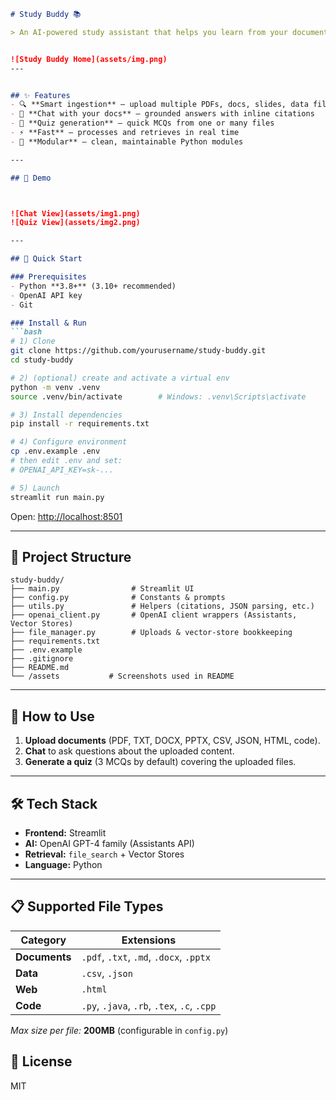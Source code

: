 ```markdown
# Study Buddy 📚

> An AI-powered study assistant that helps you learn from your documents via interactive chat and auto-generated quizzes — with inline citations.


![Study Buddy Home](assets/img.png)
---


## ✨ Features
- 🔍 **Smart ingestion** — upload multiple PDFs, docs, slides, data files
- 💬 **Chat with your docs** — grounded answers with inline citations
- 🧠 **Quiz generation** — quick MCQs from one or many files
- ⚡ **Fast** — processes and retrieves in real time
- 🧱 **Modular** — clean, maintainable Python modules

---

## 🎥 Demo



![Chat View](assets/img1.png)
![Quiz View](assets/img2.png)

---

## 🚀 Quick Start

### Prerequisites
- Python **3.8+** (3.10+ recommended)
- OpenAI API key
- Git

### Install & Run
```bash
# 1) Clone
git clone https://github.com/yourusername/study-buddy.git
cd study-buddy

# 2) (optional) create and activate a virtual env
python -m venv .venv
source .venv/bin/activate        # Windows: .venv\Scripts\activate

# 3) Install dependencies
pip install -r requirements.txt

# 4) Configure environment
cp .env.example .env
# then edit .env and set:
# OPENAI_API_KEY=sk-...

# 5) Launch
streamlit run main.py
````

Open: [http://localhost:8501](http://localhost:8501)

---

## 📁 Project Structure

```
study-buddy/
├── main.py                # Streamlit UI
├── config.py              # Constants & prompts
├── utils.py               # Helpers (citations, JSON parsing, etc.)
├── openai_client.py       # OpenAI client wrappers (Assistants, Vector Stores)
├── file_manager.py        # Uploads & vector-store bookkeeping
├── requirements.txt
├── .env.example
├── .gitignore
├── README.md
└── /assets           # Screenshots used in README
```

---

## 🎯 How to Use

1. **Upload documents** (PDF, TXT, DOCX, PPTX, CSV, JSON, HTML, code).
2. **Chat** to ask questions about the uploaded content.
3. **Generate a quiz** (3 MCQs by default) covering the uploaded files.


---

## 🛠️ Tech Stack

* **Frontend:** Streamlit
* **AI:** OpenAI GPT-4 family (Assistants API)
* **Retrieval:** `file_search` + Vector Stores
* **Language:** Python

---

## 📋 Supported File Types

| Category      | Extensions                                  |
| ------------- | ------------------------------------------- |
| **Documents** | `.pdf`, `.txt`, `.md`, `.docx`, `.pptx`     |
| **Data**      | `.csv`, `.json`                             |
| **Web**       | `.html`                                     |
| **Code**      | `.py`, `.java`, `.rb`, `.tex`, `.c`, `.cpp` |

*Max size per file:* **200MB** (configurable in `config.py`)




## 📄 License

MIT


